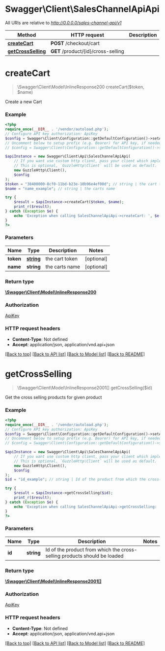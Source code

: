 # Swagger\Client\SalesChannelApiApi

All URIs are relative to *http://0.0.0.0/sales-channel-api/v1*

Method | HTTP request | Description
------------- | ------------- | -------------
[**createCart**](SalesChannelApiApi.md#createcart) | **POST** /checkout/cart | 
[**getCrossSelling**](SalesChannelApiApi.md#getcrossselling) | **GET** /product/{id}/cross-selling | 

# **createCart**
> \Swagger\Client\Model\InlineResponse200 createCart($token, $name)



Create a new Cart

### Example
```php
<?php
require_once(__DIR__ . '/vendor/autoload.php');
// Configure API key authorization: ApiKey
$config = Swagger\Client\Configuration::getDefaultConfiguration()->setApiKey('sw-access-key', 'YOUR_API_KEY');
// Uncomment below to setup prefix (e.g. Bearer) for API key, if needed
// $config = Swagger\Client\Configuration::getDefaultConfiguration()->setApiKeyPrefix('sw-access-key', 'Bearer');

$apiInstance = new Swagger\Client\Api\SalesChannelApiApi(
    // If you want use custom http client, pass your client which implements `GuzzleHttp\ClientInterface`.
    // This is optional, `GuzzleHttp\Client` will be used as default.
    new GuzzleHttp\Client(),
    $config
);
$token = "38400000-8cf0-11bd-b23e-10b96e4ef00d"; // string | the cart token
$name = "name_example"; // string | the carts name

try {
    $result = $apiInstance->createCart($token, $name);
    print_r($result);
} catch (Exception $e) {
    echo 'Exception when calling SalesChannelApiApi->createCart: ', $e->getMessage(), PHP_EOL;
}
?>
```

### Parameters

Name | Type | Description  | Notes
------------- | ------------- | ------------- | -------------
 **token** | [**string**](../Model/.md)| the cart token | [optional]
 **name** | **string**| the carts name | [optional]

### Return type

[**\Swagger\Client\Model\InlineResponse200**](../Model/InlineResponse200.md)

### Authorization

[ApiKey](../../README.md#ApiKey)

### HTTP request headers

 - **Content-Type**: Not defined
 - **Accept**: application/json, application/vnd.api+json

[[Back to top]](#) [[Back to API list]](../../README.md#documentation-for-api-endpoints) [[Back to Model list]](../../README.md#documentation-for-models) [[Back to README]](../../README.md)

# **getCrossSelling**
> \Swagger\Client\Model\InlineResponse2001[] getCrossSelling($id)



Get the cross selling products for given product

### Example
```php
<?php
require_once(__DIR__ . '/vendor/autoload.php');
// Configure API key authorization: ApiKey
$config = Swagger\Client\Configuration::getDefaultConfiguration()->setApiKey('sw-access-key', 'YOUR_API_KEY');
// Uncomment below to setup prefix (e.g. Bearer) for API key, if needed
// $config = Swagger\Client\Configuration::getDefaultConfiguration()->setApiKeyPrefix('sw-access-key', 'Bearer');

$apiInstance = new Swagger\Client\Api\SalesChannelApiApi(
    // If you want use custom http client, pass your client which implements `GuzzleHttp\ClientInterface`.
    // This is optional, `GuzzleHttp\Client` will be used as default.
    new GuzzleHttp\Client(),
    $config
);
$id = "id_example"; // string | Id of the product from which the cross-selling products should be loaded

try {
    $result = $apiInstance->getCrossSelling($id);
    print_r($result);
} catch (Exception $e) {
    echo 'Exception when calling SalesChannelApiApi->getCrossSelling: ', $e->getMessage(), PHP_EOL;
}
?>
```

### Parameters

Name | Type | Description  | Notes
------------- | ------------- | ------------- | -------------
 **id** | **string**| Id of the product from which the cross-selling products should be loaded |

### Return type

[**\Swagger\Client\Model\InlineResponse2001[]**](../Model/InlineResponse2001.md)

### Authorization

[ApiKey](../../README.md#ApiKey)

### HTTP request headers

 - **Content-Type**: Not defined
 - **Accept**: application/json, application/vnd.api+json

[[Back to top]](#) [[Back to API list]](../../README.md#documentation-for-api-endpoints) [[Back to Model list]](../../README.md#documentation-for-models) [[Back to README]](../../README.md)

